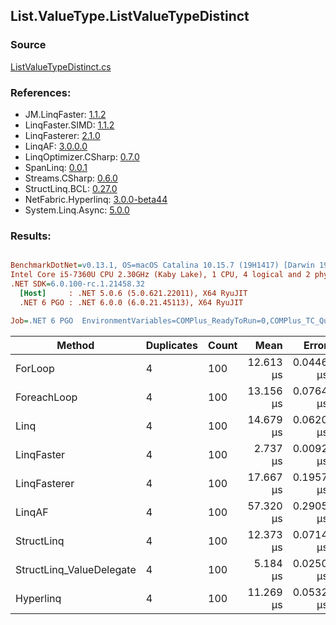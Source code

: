 ﻿## List.ValueType.ListValueTypeDistinct

### Source
[ListValueTypeDistinct.cs](../LinqBenchmarks/List/ValueType/ListValueTypeDistinct.cs)

### References:
- JM.LinqFaster: [1.1.2](https://www.nuget.org/packages/JM.LinqFaster/1.1.2)
- LinqFaster.SIMD: [1.1.2](https://www.nuget.org/packages/LinqFaster.SIMD/1.0.3)
- LinqFasterer: [2.1.0](https://www.nuget.org/packages/LinqFasterer/2.1.0)
- LinqAF: [3.0.0.0](https://www.nuget.org/packages/LinqAF/3.0.0.0)
- LinqOptimizer.CSharp: [0.7.0](https://www.nuget.org/packages/LinqOptimizer.CSharp/0.7.0)
- SpanLinq: [0.0.1](https://www.nuget.org/packages/SpanLinq/0.0.1)
- Streams.CSharp: [0.6.0](https://www.nuget.org/packages/Streams.CSharp/0.6.0)
- StructLinq.BCL: [0.27.0](https://www.nuget.org/packages/StructLinq/0.27.0)
- NetFabric.Hyperlinq: [3.0.0-beta44](https://www.nuget.org/packages/NetFabric.Hyperlinq/3.0.0-beta44)
- System.Linq.Async: [5.0.0](https://www.nuget.org/packages/System.Linq.Async/5.0.0)

### Results:
``` ini

BenchmarkDotNet=v0.13.1, OS=macOS Catalina 10.15.7 (19H1417) [Darwin 19.6.0]
Intel Core i5-7360U CPU 2.30GHz (Kaby Lake), 1 CPU, 4 logical and 2 physical cores
.NET SDK=6.0.100-rc.1.21458.32
  [Host]     : .NET 5.0.6 (5.0.621.22011), X64 RyuJIT
  .NET 6 PGO : .NET 6.0.0 (6.0.21.45113), X64 RyuJIT

Job=.NET 6 PGO  EnvironmentVariables=COMPlus_ReadyToRun=0,COMPlus_TC_QuickJitForLoops=1,COMPlus_TieredPGO=1  Runtime=.NET 6.0  

```
|                   Method | Duplicates | Count |      Mean |     Error |    StdDev |        Ratio | RatioSD |   Gen 0 | Allocated |
|------------------------- |----------- |------ |----------:|----------:|----------:|-------------:|--------:|--------:|----------:|
|                  ForLoop |          4 |   100 | 12.613 μs | 0.0446 μs | 0.0395 μs |     baseline |         | 12.8784 |  26,976 B |
|              ForeachLoop |          4 |   100 | 13.156 μs | 0.0764 μs | 0.0714 μs | 1.04x slower |   0.01x | 12.8784 |  26,976 B |
|                     Linq |          4 |   100 | 14.679 μs | 0.0620 μs | 0.0580 μs | 1.16x slower |   0.01x | 12.8174 |  26,912 B |
|               LinqFaster |          4 |   100 |  2.737 μs | 0.0092 μs | 0.0086 μs | 4.61x faster |   0.02x |  0.0114 |      24 B |
|             LinqFasterer |          4 |   100 | 17.667 μs | 0.1957 μs | 0.1831 μs | 1.40x slower |   0.02x | 34.8816 |  73,168 B |
|                   LinqAF |          4 |   100 | 57.320 μs | 0.2905 μs | 0.2575 μs | 4.54x slower |   0.02x | 20.3247 |  42,504 B |
|               StructLinq |          4 |   100 | 12.373 μs | 0.0714 μs | 0.0633 μs | 1.02x faster |   0.00x |  0.0305 |      64 B |
| StructLinq_ValueDelegate |          4 |   100 |  5.184 μs | 0.0250 μs | 0.0234 μs | 2.43x faster |   0.02x |       - |         - |
|                Hyperlinq |          4 |   100 | 11.269 μs | 0.0532 μs | 0.0471 μs | 1.12x faster |   0.01x |       - |         - |
